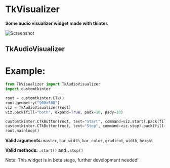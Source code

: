 # TkVisualizer
**Some audio visualizer widget made with tkinter.**

![Screenshot](https://github.com/Akascape/TkVisualizer/assets/89206401/5f16df2c-0dce-42a6-ac1c-78664314a35a)

## TkAudioVisualizer
# Example:
```python
from TkVisualizer import TkAudioVisualizer
import customtkinter

root = customtkinter.CTk()
root.geometry("900x500")
viz = TkAudioVisualizer(root)
viz.pack(fill="both", expand=True, padx=10, pady=10)

customtkinter.CTkButton(root, text="Start", command=viz.start).pack(fill="x", expand=True, side="left", pady=10, padx=10)
customtkinter.CTkButton(root, text="Stop", command=viz.stop).pack(fill="x", expand=True, side="right", pady=10, padx=10)
root.mainloop()
```

**Valid arguments:** `master`, `bar_width`, `bar_color`, `gradient`, `width`, `height`

**Valid methods:** `.start()` and `.stop()`

Note: This widget is in beta stage, further development needed!
